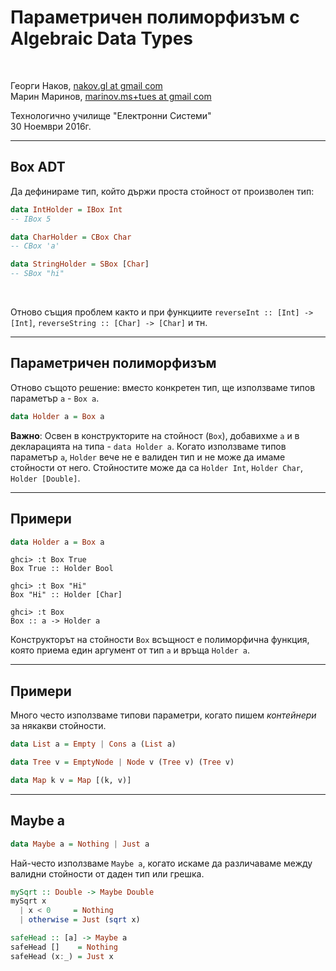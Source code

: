 <!--
    page_number:true
    *page_number:false
-->
<!--
```hs
import Prelude hiding (Maybe(..))

```
-->

Параметричен полиморфизъм с Algebraic Data Types
====

<br>

Георги Наков, [nakov.gl at gmail com](mailto:nakov.gl+tues@gmail.com)  
Марин Маринов, [marinov.ms+tues at gmail com](mailto:marinov.ms+tues@gmail.com)


Технологично училище "Електронни Системи"  
30 Ноември 2016г.

---

## Box ADT

Да дефинираме тип, който държи проста стойност от произволен тип:
```hs
data IntHolder = IBox Int
-- IBox 5

data CharHolder = CBox Char
-- CBox 'a'

data StringHolder = SBox [Char]
-- SBox "hi"
```
<br/>

Отново същия проблем както и при функциите `reverseInt :: [Int] -> [Int]`, `reverseString :: [Char] -> [Char]` и тн.

---

## Параметричен полиморфизъм

Отново същото решение: вместо конкретен тип, ще използваме типов параметър `a` - `Box a`. 
```hs
data Holder a = Box a
```

**Важно**: Освен в конструкторите на стойност (`Box`), добавихме `a` и в декларацията на типа - `data Holder a`. Когато използваме типов параметър `a`, `Holder` вече не е валиден тип и не може да имаме стойности от него. Стойностите може да са `Holder Int`, `Holder Char`, `Holder [Double]`. 

---

## Примери

```hs     
data Holder a = Box a
```

```text
ghci> :t Box True
Box True :: Holder Bool

ghci> :t Box "Hi"
Box "Hi" :: Holder [Char]  

ghci> :t Box
Box :: a -> Holder a
```

Конструкторът на стойности `Box` всъщност е полиморфична функция, която приема един аргумент от тип `a` и връща `Holder a`.

---

## Примери

Много често използваме типови параметри, когато пишем *контейнери* за някакви стойности.
```hs
data List a = Empty | Cons a (List a)

data Tree v = EmptyNode | Node v (Tree v) (Tree v)

data Map k v = Map [(k, v)]
```

---

## Maybe a

```hs
data Maybe a = Nothing | Just a
```

Най-често използваме `Maybe a`, когато искаме да различаваме между валидни стойности от даден тип или грешка.

```hs
mySqrt :: Double -> Maybe Double
mySqrt x 
  | x < 0     = Nothing
  | otherwise = Just (sqrt x)

safeHead :: [a] -> Maybe a
safeHead []    = Nothing
safeHead (x:_) = Just x
```
